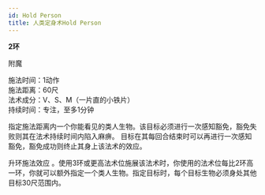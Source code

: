 ```yaml
---
id: Hold Person
title: 人类定身术Hold Person
---
```


**2环**

附魔

施法时间：1动作  
施法距离：60尺  
法术成分：V、S、M（一片直的小铁片）  
持续时间：专注，至多1分钟  


指定施法距离内一个你能看见的类人生物。该目标必须进行一次感知豁免，豁免失败则其在法术持续时间内陷入麻痹。
目标在其每回合结束时可以再进行一次感知豁免，豁免成功则终止其身上该法术的效应。

升环施法效应
。使用3环或更高法术位施展该法术时，你使用的法术位每比2环高一环，你就可以额外指定一个类人生物。指定目标时，每个目标生物必须身处其他目标30尺范围内。
